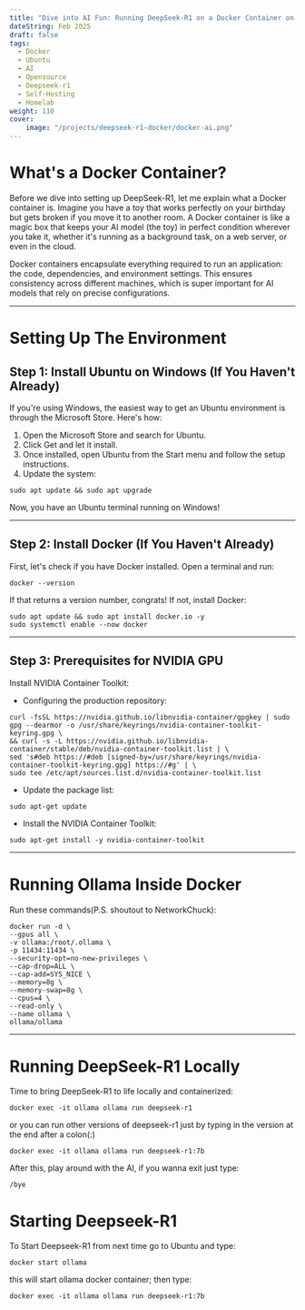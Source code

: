 ```yaml
---
title: "Dive into AI Fun: Running DeepSeek-R1 on a Docker Container on Ubuntu"
dateString: Feb 2025
draft: false
tags:
  - Docker
  - Ubuntu
  - AI
  - Opensource
  - Deepseek-r1
  - Self-Hosting
  - Homelab
weight: 110
cover:
    image: "/projects/deepseek-r1-docker/docker-ai.png"
---
```


# What's a Docker Container?

Before we dive into setting up DeepSeek-R1, let me explain what a Docker container is. Imagine you have a toy that works perfectly on your birthday but gets broken if you move it to another room. A Docker container is like a magic box that keeps your AI model (the toy) in perfect condition wherever you take it, whether it's running as a background task, on a web server, or even in the cloud.

Docker containers encapsulate everything required to run an application: the code, dependencies, and environment settings. This ensures consistency across different machines, which is super important for AI models that rely on precise configurations.

---

# Setting Up The Environment

## Step 1: Install Ubuntu on Windows (If You Haven't Already)

If you're using Windows, the easiest way to get an Ubuntu environment is through the Microsoft Store. Here's how:
1. Open the Microsoft Store and search for Ubuntu.
2. Click Get and let it install.
3. Once installed, open Ubuntu from the Start menu and follow the setup instructions.
4. Update the system:

```
sudo apt update && sudo apt upgrade
```

Now, you have an Ubuntu terminal running on Windows!

---

## Step 2: Install Docker (If You Haven't Already)

First, let's check if you have Docker installed. Open a terminal and run:
```
docker --version
```
If that returns a version number, congrats! If not, install Docker:
```
sudo apt update && sudo apt install docker.io -y
sudo systemctl enable --now docker
```

---

## Step 3: Prerequisites for NVIDIA GPU

Install NVIDIA Container Toolkit:

- Configuring the production repository:

```
curl -fsSL https://nvidia.github.io/libnvidia-container/gpgkey | sudo gpg --dearmor -o /usr/share/keyrings/nvidia-container-toolkit-keyring.gpg \
&& curl -s -L https://nvidia.github.io/libnvidia-container/stable/deb/nvidia-container-toolkit.list | \
sed 's#deb https://#deb [signed-by=/usr/share/keyrings/nvidia-container-toolkit-keyring.gpg] https://#g' | \
sudo tee /etc/apt/sources.list.d/nvidia-container-toolkit.list
```

- Update the package list:

```
sudo apt-get update
```

- Install the NVIDIA Container Toolkit:

```
sudo apt-get install -y nvidia-container-toolkit
```

---
# Running Ollama Inside Docker

Run these commands(P.S. shoutout to NetworkChuck):
```
docker run -d \
--gpus all \
-v ollama:/root/.ollama \
-p 11434:11434 \
--security-opt=no-new-privileges \
--cap-drop=ALL \
--cap-add=SYS_NICE \
--memory=8g \
--memory-swap=8g \
--cpus=4 \
--read-only \
--name ollama \
ollama/ollama
```

---
# Running DeepSeek-R1 Locally

Time to bring DeepSeek-R1 to life locally and containerized:
```
docker exec -it ollama ollama run deepseek-r1
```
or you can run other versions of deepseek-r1 just by typing in the version at the end after a colon(:)
```
docker exec -it ollama ollama run deepseek-r1:7b
```

After this, play around with the AI, if you wanna exit just type: 
```
/bye
```

# Starting Deepseek-R1

To Start Deepseek-R1 from next time go to Ubuntu and type:
```
docker start ollama
```
this will start ollama docker container; then type:
```
docker exec -it ollama ollama run deepseek-r1:7b
```